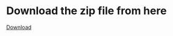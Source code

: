 <h1>Download the zip file from here</h1>
<a target="_blank" href="https://drive.google.com/file/d/1cwooUjhQqhbMsdHaUFHKqxY1uadv9mrl/view?usp=drive_link">Download</a>